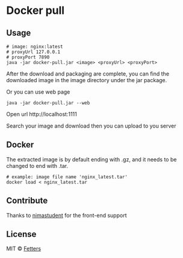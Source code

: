 # Docker pull

## Usage

```shell
# image: nginx:latest
# proxyUrl 127.0.0.1
# proxyPort 7890
java -jar docker-pull.jar <image> <proxyUrl> <proxyPort>
```

After the download and packaging are complete, you can find the downloaded image in the image directory under the jar package.

Or you can use web page

```shell
java -jar docker-pull.jar --web
```

Open url http://localhost:1111

Search your image and download then you can upload to you server
## Docker

The extracted image is by default ending with .gz, and it needs to be changed to end with .tar.

```shell
# example: image file name 'nginx_latest.tar'
docker load < nginx_latest.tar
```

## Contribute

Thanks to [nimastudent](https://github.com/nimastudent) for the front-end support

## License

MIT © [Fetters](LICENSE)

